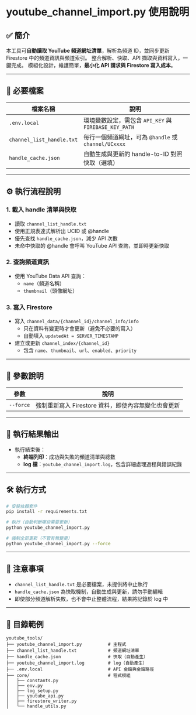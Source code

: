 
# youtube_channel_import.py 使用說明

## ✅ 簡介

本工具可**自動讀取 YouTube 頻道網址清單**，解析為頻道 ID，並同步更新 Firestore 中的頻道資訊與頻道索引。
整合解析、快取、API 擷取與資料寫入，一鍵完成。
模組化設計，維護簡單，**最小化 API 請求與 Firestore 寫入成本**。

---

## 📂 必要檔案

| 檔案名稱              | 說明                                           |
|-----------------------|------------------------------------------------|
| `.env.local`          | 環境變數設定，需包含 `API_KEY` 與 `FIREBASE_KEY_PATH` |
| `channel_list_handle.txt` | 每行一個頻道網址，可為 `@handle` 或 `channel/UCxxxx` |
| `handle_cache.json`   | 自動生成與更新的 handle-to-ID 對照快取（選填）   |

---

## ⚙️ 執行流程說明

### 1. 載入 handle 清單與快取

- 讀取 `channel_list_handle.txt`
- 使用正規表達式解析出 UCID 或 @handle
- 優先查找 `handle_cache.json`，減少 API 次數
- 未命中快取的 @handle 會呼叫 YouTube API 查詢，並即時更新快取

### 2. 查詢頻道資訊

- 使用 YouTube Data API 查詢：
  - `name`（頻道名稱）
  - `thumbnail`（頭像網址）

### 3. 寫入 Firestore

- 寫入 `channel_data/{channel_id}/channel_info/info`
  - 只在資料有變更時才會更新（避免不必要的寫入）
  - 自動填入 `updatedAt = SERVER_TIMESTAMP`
- 建立或更新 `channel_index/{channel_id}`
  - 包含 `name`、`thumbnail`、`url`、`enabled`、`priority`

---

## 🧹 參數說明

| 參數       | 說明                                                   |
|------------|--------------------------------------------------------|
| `--force`  | 強制重新寫入 Firestore 資料，即使內容無變化也會更新 |

---

## 🧾 執行結果輸出

- 執行結束後：
  - **終端列印**：成功與失敗的頻道清單與總數
  - **log 檔**：`youtube_channel_import.log`，包含詳細處理過程與錯誤紀錄

---

## 🛠️ 執行方式

```bash
# 安裝依賴套件
pip install -r requirements.txt

# 執行（自動判斷哪些需要更新）
python youtube_channel_import.py

# 強制全部更新（不管有無變更）
python youtube_channel_import.py --force
```

---

## 📜 注意事項

- `channel_list_handle.txt` 是必要檔案，未提供將中止執行
- `handle_cache.json` 為快取機制，自動生成與更新，請勿手動編輯
- 即使部分頻道解析失敗，也不會中止整體流程，結果將記錄於 log 中

---

## 📁 目錄範例

```plaintext
youtube_tools/
├── youtube_channel_import.py          # 主程式
├── channel_list_handle.txt            # 頻道網址清單
├── handle_cache.json                  # 快取（自動產生）
├── youtube_channel_import.log         # log（自動產生）
├── .env.local                         # API 金鑰與金鑰路徑
├── core/                              # 程式模組
│   ├── constants.py
│   ├── env.py
│   ├── log_setup.py
│   ├── youtube_api.py
│   ├── firestore_writer.py
│   └── handle_utils.py
```